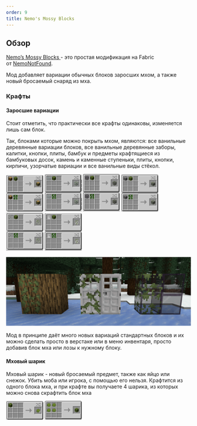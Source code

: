 ```yaml
---
order: 9
title: Nemo's Mossy Blocks
---
```


## Обзор

[Nemo’s Mossy Blocks ](https://modrinth.com/mod/nemos-mossy-blocks)\- это простая модификация на Fabric от [NemoNotFound](https://modrinth.com/user/NemoNotFound).

Мод добавляет вариации обычных блоков заросших мхом, а также новый бросаемый снаряд из мха.

### Крафты

#### Заросшие вариации

Стоит отметить, что практически все крафты одинаковы, изменяется лишь сам блок.

Так, блоками которые можно покрыть мхом, являются: все ванильные деревянные вариации блоков, все ванильные деревянные заборы, калитки, кнопки, плиты, бамбук и предметы крафтящиеся из бамбуковых досок, камень и каменные ступеньки, плиты, кнопки, кирпичи, узорчатые вариации и все ванильные виды стёкол. 

<p float="left">
 <img src="public/nemo's-mossy-blocks/Craft-moss-oak.png" width="20%;">
 <img src="public/nemo's-mossy-blocks/Craft-moss-glass.png" width="20%;">
 <img src="public/nemo's-mossy-blocks/Craft-tuned-glass.png" width="20%;">
 <img src="public/nemo's-mossy-blocks/Craft-moss-stone.png" width="20%;">
 <img src="public/nemo's-mossy-blocks/Craft-moss-bars.png" width="20%;">
 <img src="public/nemo's-mossy-blocks/Craft-moss-iron-door.png" width="20%;">
</p>

![](public/nemo's-mossy-blocks/Example-moss-blocks.png)

Мод в принципе даёт много новых вариаций стандартных блоков и их можно сделать просто в верстаке или в меню инвентаря, просто добавив блок мха или лозы к нужному блоку.

#### Мховый шарик

Мховый шарик - новый бросаемый предмет, также как яйцо или снежок. Убить моба или игрока, с помощью его нельзя. Крафтится из одного блока мха, и при крафте вы получаете 4 шарика, из которых можно снова скрафтить блок мха

<p float="left">
 <img src="public/nemo's-mossy-blocks/Craft-moss-ball.png" width="20%;">
  <img src="public/nemo's-mossy-blocks/New-craft-moss-block.png" width="20%;">
</p>
